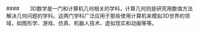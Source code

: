 ####&emsp;&emsp;3D数学是一门和计算机几何相关的学科，计算几何则是研究用数值方法解决几何问题的学科。这两门学科广泛应用于那些使用计算机来模拟3D世界的领域，如图形学、游戏、仿真、机器人技术、虚拟现实和动画等等。
